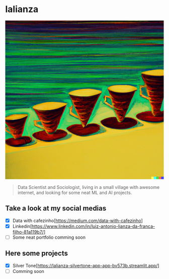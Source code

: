 # lalianza

<img src="coadores.png">

> Data Scientist and Sociologist, living in a small village with awesome internet, and looking for some neat ML and AI projects. 

## Take a look at my social medias
- [x] Data with cafezinho[https://medium.com/data-with-cafezinho]
- [x] Linkedin[https://www.linkedin.com/in/luiz-antonio-lianza-da-franca-filho-81a119b7/]
- [ ] Some neat portfolio comming soon

## Here some projects
- [x] Silver Tone[https://lalianza-silvertone-app-app-bv573b.streamlit.app/]
- [ ] Comming soon